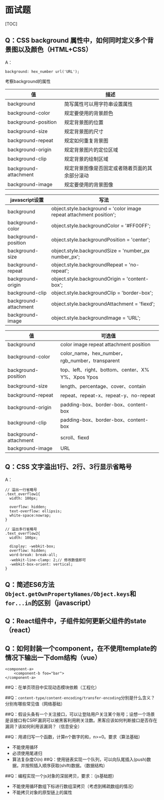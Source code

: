 # 面试题
[TOC]

## Q：CSS background 属性中，如何同时定义多个背景图以及颜色（HTML+CSS）

A：

```
background: hex_number url('URL');
```

考察background的属性

| 值 | 描述 |
| --- | --- |
| background | 简写属性可以用字符串设置属性 |
| background-color | 规定要使用的背景颜色 |
| background-position | 规定背景图的位置 |
| background-size | 规定背景图的尺寸 |
| background-repeat | 规定如何重复背景图 |
| background-origin | 规定背景图片的定位区域 |
| background-clip | 规定背景的绘制区域 |
| background-attachment | 规定背景图像是否固定或者随着页面的其余部分滚动 |
| background-image | 规定要使用的背景图像 |

| javascript设置 | 写法 |
| --- | --- |
| background | object.style.background = 'color image repeat attachment position'; |
| background-color | object.style.backgroundColor = '#FF00FF'; |
| background-position | object.style.backgroundPosition = 'center'; |
| background-size | object.style.backgroundSize = 'number_px number_px'; |
| background-repeat | object.style.backgroundRepeat = 'no-repeat'; |
| background-origin | object.style.backgroundOrigin = 'content-box'; |
| background-clip | object.style.backgroundClip = 'border-box'; |
| background-attachment | object.style.backgroundAttachment = 'fiexd'; |
| background-image | object.style.backgroundImage = 'URL'; |

| 值 | 可选值 |
| --- | --- |
| background | color image repeat attachment position |
| background-color | color_name，hex_number，rgb_number，transparent |
| background-position | top、left、right、bottom、center、X% Y%、Xpos Ypos |
| background-size | length、percentage、cover、contain |
| background-repeat | repeat、repeat-x、repeat-y、no-repeat |
| background-origin | padding-box、border-box、content-box |
| background-clip | padding-box、border-box、content-box |
| background-attachment | scroll、fiexd |
| background-image | URL |

## Q：CSS 文字溢出1行、2行、3行显示省略号

A：

```
// 溢出一行省略号
.text_overflow1{
  width: 100px;
  
  overflow: hidden;
  text-overflow: ellipsis;
  white-space:nowrap; 
}

// 溢出多行省略号
.text_overflow2{
  width: 100px;
  
  display: -webkit-box;
  overflow: hidden;
  word-break: break-all;
  -webkit-line-clamp: 2;// 修改数值即可
  -webkit-box-orient: vertical;
}
```

## Q：简述ES6方法`Object.getOwnPropertyNames/Object.keys`和`for...in`的区别（javascript）

## Q：React组件中，子组件如何更新父组件的state（react）

## Q：如何封装一个component，在不使用template的情况下输出一下dom结构（vue）

```
<component-a>
    <component-b foo="bar">
</component-a>
```

##Q：在单页项目中实现动态模块依赖（工程化）

##Q：`content-type/content-encoding/transfer-encoding`分别是什么含义？分别有哪些常见值（网络基础）

##Q：假设头条有一个关注接口，可以让登陆用户关注某个账号；设想一个场景是该接口有CSRF漏洞可以被黑客利用刷关注数。黑客应该如何判断接口是否存在漏洞？该如何利用该漏洞？（信息安全）

##Q：用递归写一个函数，计算n个数字的和，n>=0。要求（算法基础）
* 不能使用循环
* 必须使用尾递归
* 算法复杂度O(n)
##Q：使用链表实现一个队列，可以向队尾插入(push)数据，并按照插入顺序获取(shift)数据。（数据结构）

##Q：编程实现一个js对象的深层拷贝，要求：（js基础题）
* 不能使用循环数组下标进行数组深拷贝（考虑到稀疏数组的情况）
* 不能拷贝对象的原型链上的属性


